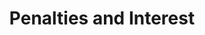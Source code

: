 ---
layout: bos_content
permalink: /featured-analysis/penalties-and-interest/
title: Penalties and Interest
components:
- breadcrumbs:
  - title: Home
    url: "/"
  - title: Budget
    url: "/budget"
  - title: Featured Analysis
    url: "/featured-analysis/"
  - current: Penalties and Interest
  - published: 4/13/17
- intro:
  - title: Penalties and interest
    short_desc: >
      Taxpayers are assessed both a penalty and interest for late 
      payments of property tax bills, motor vehicle excise bills 
      and other payments.
    description: >
      The City collected $13.1 million in such penalties and interest 
      in FY15 and $14.5 million in FY16. Actual penalty and interest 
      collections for FY17 will exceed the budget of $8.5 million and 
      are projected to be $14.5 million in FY18.
    sidebar_menu: true    
- grid:
  - grid_title: More budget analysis
  - title: Handy dandy title
    body: >
      Tempting copy that would make someone click this featured analysis card.
    img: https://www.boston.gov/sites/default/files/styles/grid_card_image/public/allston2.jpg?itok=jMsIfnJ6
    link: /#/
  - title: This one's witty, too
    body: >
      Tempting copy that would make someone click this featured analysis card.
    img: https://www.boston.gov/sites/default/files/styles/grid_card_image/public/backbay5.jpg?itok=sA4Mz_05
    link: /#/
  - title: Rumple Stiltskin
    body: >
      Tempting copy that would make someone click this featured analysis card.
    img: https://www.boston.gov/sites/default/files/styles/grid_card_image/public/bayvillage3.jpg?itok=iDf79UIP
    link: /#/
---